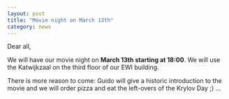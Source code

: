 ```yaml
---
layout: post
title: "Movie night on March 13th"
category: news
---
```


Dear all,

We will have our movie night on **March 13th starting at 18:00**. We
will use the Katwijkzaal on the third floor of our EWI building.

There is more reason to come: Guido will give a historic introduction to the movie and we will order pizza and eat the left-overs of the Krylov Day ;) ...

